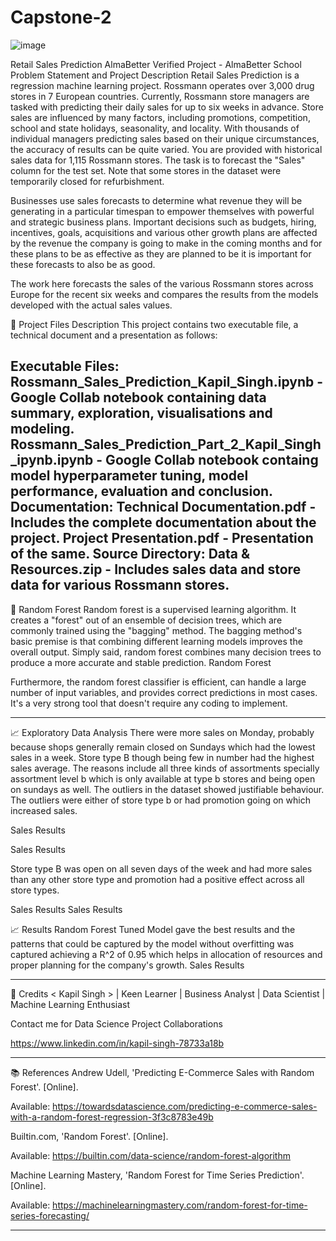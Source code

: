 # Capstone-2
![image](https://user-images.githubusercontent.com/114326008/216397367-f56722d2-cb32-4ab8-9587-078b7e2c6609.png)

Retail Sales Prediction
AlmaBetter Verified Project - AlmaBetter School
Problem Statement and Project Description
Retail Sales Prediction is a regression machine learning project. Rossmann operates over 3,000 drug stores in 7 European countries. Currently, Rossmann store managers are tasked with predicting their daily sales for up to six weeks in advance. Store sales are influenced by many factors, including promotions, competition, school and state holidays, seasonality, and locality. With thousands of individual managers predicting sales based on their unique circumstances, the accuracy of results can be quite varied. You are provided with historical sales data for 1,115 Rossmann stores. The task is to forecast the "Sales" column for the test set. Note that some stores in the dataset were temporarily closed for refurbishment.

Businesses use sales forecasts to determine what revenue they will be generating in a particular timespan to empower themselves with powerful and strategic business plans. Important decisions such as budgets, hiring, incentives, goals, acquisitions and various other growth plans are affected by the revenue the company is going to make in the coming months and for these plans to be as effective as they are planned to be it is important for these forecasts to also be as good.

The work here forecasts the sales of the various Rossmann stores across Europe for the recent six weeks and compares the results from the models developed with the actual sales values.

💾 Project Files Description
This project contains two executable file, a technical document and a presentation as follows:

Executable Files:
Rossmann_Sales_Prediction_Kapil_Singh.ipynb - Google Collab notebook containing data summary, exploration, visualisations and modeling.
Rossmann_Sales_Prediction_Part_2_Kapil_Singh_ipynb.ipynb - Google Collab notebook containg model hyperparameter tuning, model performance, evaluation and conclusion.
Documentation:
Technical Documentation.pdf - Includes the complete documentation about the project.
Project Presentation.pdf - Presentation of the same.
Source Directory:
Data & Resources.zip - Includes sales data and store data for various Rossmann stores.
-----------------------------------------------------

📖 Random Forest
Random forest is a supervised learning algorithm. It creates a "forest" out of an ensemble of decision trees, which are commonly trained using the "bagging" method. The bagging method's basic premise is that combining different learning models improves the overall output. Simply said, random forest combines many decision trees to produce a more accurate and stable prediction. Random Forest

Furthermore, the random forest classifier is efficient, can handle a large number of input variables, and provides correct predictions in most cases. It's a very strong tool that doesn't require any coding to implement.

-----------------------------------------------------

📈 Exploratory Data Analysis
There were more sales on Monday, probably because shops generally remain closed on Sundays which had the lowest sales in a week. Store type B though being few in number had the highest sales average. The reasons include all three kinds of assortments specially assortment level b which is only available at type b stores and being open on sundays as well. The outliers in the dataset showed justifiable behaviour. The outliers were either of store type b or had promotion going on which increased sales.

Sales Results

Sales Results

Store type B was open on all seven days of the week and had more sales than any other store type and promotion had a positive effect across all store types.

Sales Results Sales Results

📈 Results
Random Forest Tuned Model gave the best results and the patterns that could be captured by the model without overfitting was captured achieving a R^2 of 0.95 which helps in allocation of resources and proper planning for the company's growth. Sales Results

-----------------------------------------------------

📜 Credits
< Kapil Singh > | Keen Learner | Business Analyst | Data Scientist | Machine Learning Enthusiast

Contact me for Data Science Project Collaborations

https://www.linkedin.com/in/kapil-singh-78733a18b

-----------------------------------------------------

📚 References
Andrew Udell, 'Predicting E-Commerce Sales with Random Forest'. [Online].

Available: https://towardsdatascience.com/predicting-e-commerce-sales-with-a-random-forest-regression-3f3c8783e49b

Builtin.com, 'Random Forest'. [Online].

Available: https://builtin.com/data-science/random-forest-algorithm

Machine Learning Mastery, 'Random Forest for Time Series Prediction'. [Online].

Available: https://machinelearningmastery.com/random-forest-for-time-series-forecasting/

-----------------------------------------------------

